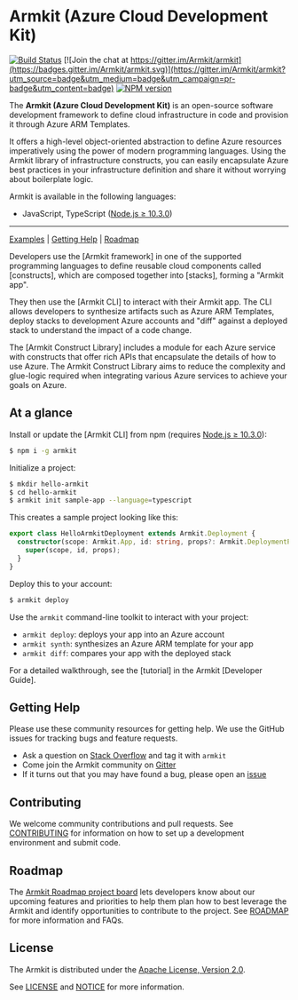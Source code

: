 
# Armkit (Azure Cloud Development Kit)

[![Build Status](https://dev.azure.com/aheumaier/armkit/_apis/build/status/Yetics.armkit?branchName=master)](https://dev.azure.com/aheumaier/armkit/_build/latest?definitionId=10&branchName=master)
[![Join the chat at https://gitter.im/Armkit/armkit](https://badges.gitter.im/Armkit/armkit.svg)](https://gitter.im/Armkit/armkit?utm_source=badge&utm_medium=badge&utm_campaign=pr-badge&utm_content=badge)
[![NPM version](https://badge.fury.io/js/armkit.svg)](https://badge.fury.io/js/armkit)

The **Armkit (Azure Cloud Development Kit)** is an open-source software development
framework to define cloud infrastructure in code and provision it through Azure ARM Templates.

It offers a high-level object-oriented abstraction to define Azure resources imperatively using
the power of modern programming languages. Using the Armkit library of
infrastructure constructs, you can easily encapsulate Azure best practices in your
infrastructure definition and share it without worrying about boilerplate logic.

Armkit is available in the following languages:

* JavaScript, TypeScript ([Node.js ≥ 10.3.0](https://nodejs.org/download/release/latest-v10.x/))

-------

[Examples](https://github.com/Armkit/armkit/examples) |
[Getting Help](#getting-help) |
[Roadmap](https://github.com/Armkit/armkit/blob/master/ROADMAP.md)

Developers use the [Armkit framework] in one of the
supported programming languages to define reusable cloud components called [constructs], which
are composed together into [stacks], forming a "Armkit app".

They then use the [Armkit CLI] to interact with their Armkit app. The CLI allows developers to
synthesize artifacts such as Azure ARM Templates, deploy stacks to development Azure accounts and "diff"
against a deployed stack to understand the impact of a code change.

The [Armkit Construct Library] includes a module for each
Azure service with constructs that offer rich APIs that encapsulate the details of
how to use Azure. The Armkit Construct Library aims to reduce the complexity and
glue-logic required when integrating various Azure services to achieve your goals
on Azure.

## At a glance

Install or update the [Armkit CLI] from npm (requires [Node.js ≥ 10.3.0](https://nodejs.org/download/release/latest-v10.x/)):

```bash
$ npm i -g armkit
```

Initialize a project:

```bash
$ mkdir hello-armkit
$ cd hello-armkit
$ armkit init sample-app --language=typescript
```

This creates a sample project looking like this:

```ts
export class HelloArmkitDeployment extends Armkit.Deployment {
  constructor(scope: Armkit.App, id: string, props?: Armkit.DeploymentProps) {
    super(scope, id, props);
  }
}
```

Deploy this to your account:

```bash
$ armkit deploy
```

Use the `armkit` command-line toolkit to interact with your project:

 * `armkit deploy`: deploys your app into an Azure account
 * `armkit synth`: synthesizes an Azure ARM template for your app
 * `armkit diff`: compares your app with the deployed stack

For a detailed walkthrough, see the [tutorial] in the Armkit [Developer Guide].

## Getting Help

Please use these community resources for getting help. We use the GitHub issues
for tracking bugs and feature requests.

* Ask a question on [Stack Overflow](https://stackoverflow.com/questions/tagged/armkit)
  and tag it with `armkit`
* Come join the Armkit community on [Gitter](https://gitter.im/Armkit/armkit)
* If it turns out that you may have found a bug,
  please open an [issue](https://github.com/Armkit/armkit/issues/new)

## Contributing

We welcome community contributions and pull requests. See
[CONTRIBUTING](./CONTRIBUTING.md) for information on how to set up a development
environment and submit code.

## Roadmap

The [Armkit Roadmap project board] lets developers know about our upcoming features and priorities to help them plan how to best leverage the Armkit and identify opportunities to contribute to the project. See [ROADMAP] for more information and FAQs.

[Armkit Roadmap project board]: https://github.com/Armkit/armkit/projects/1
[Roadmap]: https://github.com/Armkit/armkit/ROADMAP.md

## License

The Armkit is distributed under the [Apache License, Version 2.0](https://www.apache.org/licenses/LICENSE-2.0).

See [LICENSE](./LICENSE) and [NOTICE](./NOTICE) for more information.
